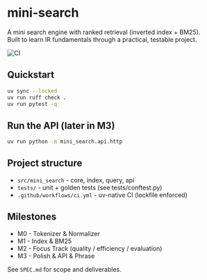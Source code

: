 # mini-search

A mini search engine with ranked retrieval (inverted index + BM25).  
Built to learn IR fundamentals through a practical, testable project.

![CI](https://github.com/rovianik/mini-search/actions/workflows/ci.yml/badge.svg)

## Quickstart

```bash
uv sync --locked
uv run ruff check .
uv run pytest -q
```

## Run the API (later in M3)

```bash
uv run python -m mini_search.api.http
```

## Project structure

- `src/mini_search` - core, index, query, api
- `tests/` - unit + golden tests (see tests/conftest.py)
- `.github/workflows/ci.yml` - uv-native CI (lockfile enforced)

## Milestones

- M0 - Tokenizer & Normalizer
- M1 - Index & BM25
- M2 - Focus Track (quality / efficiency / evaluation)
- M3 - Polish & API & Phrase

See `SPEC.md` for scope and deliverables.
